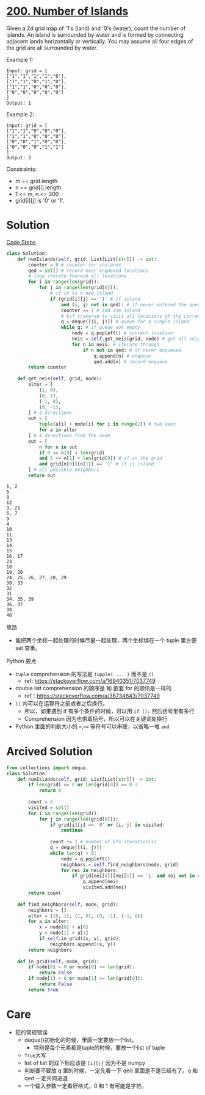 # [200. Number of Islands](https://leetcode.com/problems/number-of-islands/)

Given a 2d grid map of '1's (land) and '0's (water), count the number of islands. An island is surrounded by water and is formed by connecting adjacent lands horizontally or vertically. You may assume all four edges of the grid are all surrounded by water.

Example 1:

    Input: grid = [
    ["1","1","1","1","0"],
    ["1","1","0","1","0"],
    ["1","1","0","0","0"],
    ["0","0","0","0","0"]
    ]
    Output: 1

Example 2:

    Input: grid = [
    ["1","1","0","0","0"],
    ["1","1","0","0","0"],
    ["0","0","1","0","0"],
    ["0","0","0","1","1"]
    ]
    Output: 3

Constraints:
- m == grid.length
- n == grid[i].length
- 1 <= m, n <= 300
- grid[i][j] is '0' or '1'.

# Solution
[Code Steps](./presentations/?id=leet200)
```python
class Solution:
    def numIslands(self, grid: List[List[str]]) -> int:
        counter = 0 # counter for inslands
        qed = set() # record ever enqueued locations
        # loop iterate thorouh all locations
        for i in range(len(grid)):
            for j in range(len(grid[0])):
                # if it is a new island
                if (grid[i][j] == '1' # if island
                    and (i, j) not in qed): # if never entered the queue
                    counter += 1 # add one island
                    # bsf traverse to visit all locations of the current island
                    q = deque([(i, j)]) # queue for a single island
                    while q: # if queue not empty
                        node = q.popleft() # current location
                        neis = self.get_neis(grid, node) # get all neighbors
                        for n in neis: # iterate through
                            if n not in qed: # if never enqueued
                                q.append(n) # enqueue
                                qed.add(n) # record enqueue
        return counter
    
    def get_neis(self, grid, node):
        alter = [
            (1, 0),
            (0, 1),
            (-1, 0),
            (0, -1),
        ] # 4 directions
        out = [
            tuple(a[i] + node[i] for i in range(2)) # two axes
            for a in alter 
        ] # 4 directions from the node
        out = [
            n for n in out
            if 0 <= n[0] < len(grid) 
            and 0 <= n[1] < len(grid[0]) # if in the grid
            and grid[n[0]][n[1]] == '1' # if is island
        ] # all possible neighbors
        return out
```
```steps
1, 2
5
8
12
3, 21
6, 7
9
4
10
11
13
14
15
16, 17
23
18
19, 20
24, 25, 26, 27, 28, 29
30, 33
32
31
34, 35, 39
36, 37
38
40 
```


思路
- 能把两个坐标一起处理的时候尽量一起处理，两个坐标绑在一个 tuple 里方便 set 查重。

Python 要点
- ```tuple``` comprehension 的写法是 ```tupple( ... )``` 而不是 ```()```
    - ref: https://stackoverflow.com/a/16940351/7037749
- double list comprehension  的顺序是 和 嵌套 for 的顺讯是一样的
    - ref：https://stackoverflow.com/a/36734643/7037749
- ```()``` 内可以在运算符之前或者之后换行。
    - 所以，如果遇到 if 有多个条件的时候，可以用 ```if ():``` 然后括号里有多行
    - Comprehension 因为也带着括号，所以可以在关键词处换行
- Python 里面的判断大小的 ```<```,```<=``` 等符号可以串联，以省略一堆 ```and```

# Arcived Solution
```python
from collections import deque
class Solution:
    def numIslands(self, grid: List[List[str]]) -> int:
        if len(grid) == 0 or len(grid[0]) == 0 :
            return 0
        
        count = 0
        visited = set()
        for i in range(len(grid)):
            for j in range(len(grid[0])):
                if grid[i][j] == '0' or (i, j) in visited:
                    continue
                    
                count += 1 # number of bfs iteration(s)
                q = deque([(i, j)])
                while len(q) > 0:
                    node = q.popleft()
                    neighbors = self.find_neighbors(node, grid)
                    for nei in neighbors:
                        if grid[nei[0]][nei[1]] == '1' and nei not in visited:
                            q.append(nei)
                            visited.add(nei)
        return count
    
    def find_neighbors(self, node, grid):
        neighbors = []
        alter = [(0, 1), (1, 0), (0, -1), (-1, 0)]
        for a in alter:
            x = node[0] + a[0]
            y = node[1] + a[1]
            if self.in_grid((x, y), grid):
                neighbors.append((x, y))
        return neighbors
    
    def in_grid(self, node, grid):
        if node[0] < 0 or node[0] >= len(grid):
            return False
        if node[1] < 0 or node[1] >= len(grid[0]):
            return False
        return True
```
# Care
- 犯的常规错误
    - deque()初始化的时候，里面一定要放一个list。
        - 特别是每个元素都是tuple的时候，要放一个list of tuple
    - `True`大写
    - list of list 的双下标应该是 `[i][j]` 因为不是 numpy
    - 判断要不要放 q 里的时候，一定先看一下 qed 里面是不是已经有了。q 和 qed 一定共同进退
    - 一个输入参数一定看好格式，0 和 1 有可能是字符。